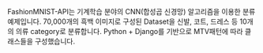 FashionMNIST-API는 기계학습 분야의 CNN(합성곱 신경망) 알고리즘을 이용한 분류 예제입니다. 
70,000개의 흑백 이미지로 구성된 Dataset을 신발, 코트, 드레스 등 10개의 의류 category로 분류합니다.
Python + Django를 기반으로 MTV패턴에 따라 클래스들을 구성했습니다.

